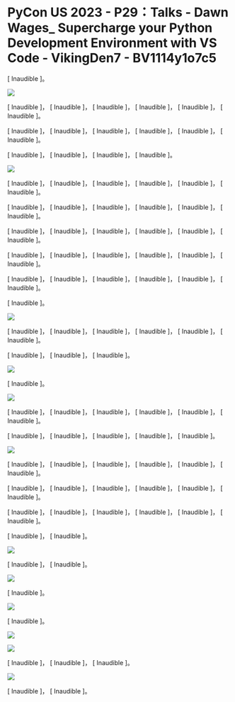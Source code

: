 # PyCon US 2023 - P29：Talks - Dawn Wages_ Supercharge your Python Development Environment with VS Code - VikingDen7 - BV1114y1o7c5

 [ Inaudible ]。

![](img/3e973d17e09a758ba1ad35e8173d8b88_1.png)

 [ Inaudible ]， [ Inaudible ]， [ Inaudible ]， [ Inaudible ]， [ Inaudible ]， [ Inaudible ]。

 [ Inaudible ]， [ Inaudible ]， [ Inaudible ]， [ Inaudible ]， [ Inaudible ]， [ Inaudible ]。

 [ Inaudible ]， [ Inaudible ]， [ Inaudible ]， [ Inaudible ]。



![](img/3e973d17e09a758ba1ad35e8173d8b88_3.png)

 [ Inaudible ]， [ Inaudible ]， [ Inaudible ]， [ Inaudible ]， [ Inaudible ]， [ Inaudible ]。

 [ Inaudible ]， [ Inaudible ]， [ Inaudible ]， [ Inaudible ]， [ Inaudible ]， [ Inaudible ]。

 [ Inaudible ]， [ Inaudible ]， [ Inaudible ]， [ Inaudible ]， [ Inaudible ]， [ Inaudible ]。

 [ Inaudible ]， [ Inaudible ]， [ Inaudible ]， [ Inaudible ]， [ Inaudible ]， [ Inaudible ]。

 [ Inaudible ]， [ Inaudible ]， [ Inaudible ]， [ Inaudible ]， [ Inaudible ]， [ Inaudible ]。

 [ Inaudible ]。

![](img/3e973d17e09a758ba1ad35e8173d8b88_5.png)

 [ Inaudible ]， [ Inaudible ]， [ Inaudible ]， [ Inaudible ]， [ Inaudible ]， [ Inaudible ]。

 [ Inaudible ]， [ Inaudible ]， [ Inaudible ]。

![](img/3e973d17e09a758ba1ad35e8173d8b88_7.png)

 [ Inaudible ]。

![](img/3e973d17e09a758ba1ad35e8173d8b88_9.png)

 [ Inaudible ]， [ Inaudible ]， [ Inaudible ]， [ Inaudible ]， [ Inaudible ]， [ Inaudible ]。

 [ Inaudible ]， [ Inaudible ]， [ Inaudible ]， [ Inaudible ]， [ Inaudible ]。



![](img/3e973d17e09a758ba1ad35e8173d8b88_11.png)

 [ Inaudible ]， [ Inaudible ]， [ Inaudible ]， [ Inaudible ]， [ Inaudible ]， [ Inaudible ]。

 [ Inaudible ]， [ Inaudible ]， [ Inaudible ]， [ Inaudible ]， [ Inaudible ]， [ Inaudible ]。

 [ Inaudible ]， [ Inaudible ]， [ Inaudible ]， [ Inaudible ]， [ Inaudible ]， [ Inaudible ]。

 [ Inaudible ]， [ Inaudible ]。

![](img/3e973d17e09a758ba1ad35e8173d8b88_13.png)

 [ Inaudible ]， [ Inaudible ]。

![](img/3e973d17e09a758ba1ad35e8173d8b88_15.png)

 [ Inaudible ]。

![](img/3e973d17e09a758ba1ad35e8173d8b88_17.png)

 [ Inaudible ]。

![](img/3e973d17e09a758ba1ad35e8173d8b88_19.png)

![](img/3e973d17e09a758ba1ad35e8173d8b88_20.png)

 [ Inaudible ]， [ Inaudible ]， [ Inaudible ]。

![](img/3e973d17e09a758ba1ad35e8173d8b88_22.png)

 [ Inaudible ]， [ Inaudible ]。